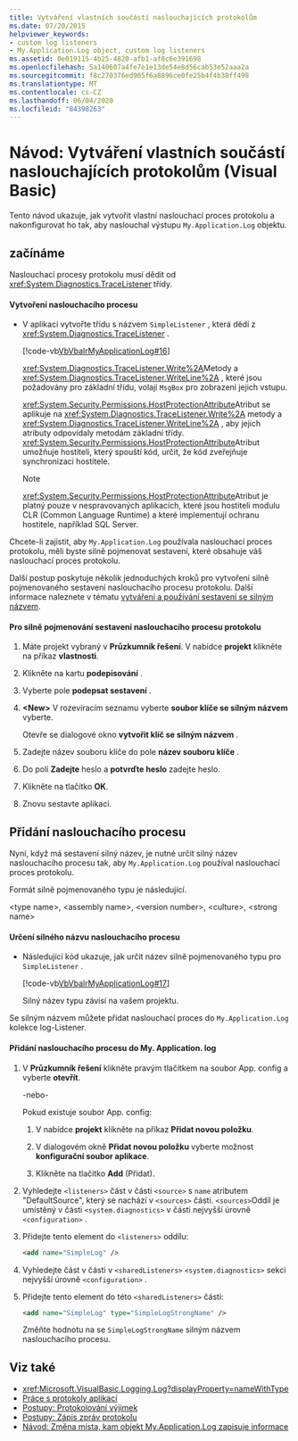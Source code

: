 ```yaml
---
title: Vytváření vlastních součástí naslouchajících protokolům
ms.date: 07/20/2015
helpviewer_keywords:
- custom log listeners
- My.Application.Log object, custom log listeners
ms.assetid: 0e019115-4b25-4820-afb1-af8c6e391698
ms.openlocfilehash: 5a140607a4fe7e1e13de54e8d56cab53e52aaa2a
ms.sourcegitcommit: f8c270376ed905f6a8896ce0fe25b4f4b38ff498
ms.translationtype: MT
ms.contentlocale: cs-CZ
ms.lasthandoff: 06/04/2020
ms.locfileid: "84398263"
---
```

# <a name="walkthrough-creating-custom-log-listeners-visual-basic"></a>Návod: Vytváření vlastních součástí naslouchajících protokolům (Visual Basic)

Tento návod ukazuje, jak vytvořit vlastní naslouchací proces protokolu a nakonfigurovat ho tak, aby naslouchal výstupu `My.Application.Log` objektu.

## <a name="getting-started"></a>začínáme

Naslouchací procesy protokolu musí dědit od <xref:System.Diagnostics.TraceListener> třídy.

#### <a name="to-create-the-listener"></a>Vytvoření naslouchacího procesu

- V aplikaci vytvořte třídu s názvem `SimpleListener` , která dědí z <xref:System.Diagnostics.TraceListener> .

     [!code-vb[VbVbalrMyApplicationLog#16](~/samples/snippets/visualbasic/VS_Snippets_VBCSharp/VbVbalrMyApplicationLog/VB/Form1.vb#16)]

     <xref:System.Diagnostics.TraceListener.Write%2A>Metody a <xref:System.Diagnostics.TraceListener.WriteLine%2A> , které jsou požadovány pro základní třídu, volají `MsgBox` pro zobrazení jejich vstupu.

     <xref:System.Security.Permissions.HostProtectionAttribute>Atribut se aplikuje na <xref:System.Diagnostics.TraceListener.Write%2A> metody a <xref:System.Diagnostics.TraceListener.WriteLine%2A> , aby jejich atributy odpovídaly metodám základní třídy. <xref:System.Security.Permissions.HostProtectionAttribute>Atribut umožňuje hostiteli, který spouští kód, určit, že kód zveřejňuje synchronizaci hostitele.

    > [!NOTE]
    > <xref:System.Security.Permissions.HostProtectionAttribute>Atribut je platný pouze v nespravovaných aplikacích, které jsou hostiteli modulu CLR (Common Language Runtime) a které implementují ochranu hostitele, například SQL Server.

Chcete-li zajistit, aby `My.Application.Log` používala naslouchací proces protokolu, měli byste silně pojmenovat sestavení, které obsahuje váš naslouchací proces protokolu.

Další postup poskytuje několik jednoduchých kroků pro vytvoření silně pojmenovaného sestavení naslouchacího procesu protokolu. Další informace naleznete v tématu [vytváření a používání sestavení se silným názvem](../../../../standard/assembly/create-use-strong-named.md).

#### <a name="to-strongly-name-the-log-listener-assembly"></a>Pro silně pojmenování sestavení naslouchacího procesu protokolu

1. Máte projekt vybraný v **Průzkumník řešení**. V nabídce **projekt** klikněte na příkaz **vlastnosti**.

2. Klikněte na kartu **podepisování** .

3. Vyberte pole **podepsat sestavení** .

4. **\<New>** V rozevíracím seznamu vyberte **soubor klíče se silným názvem** vyberte.

     Otevře se dialogové okno **vytvořit klíč se silným názvem** .

5. Zadejte název souboru klíče do pole **název souboru klíče** .

6. Do polí **Zadejte** heslo a **potvrďte heslo** zadejte heslo.

7. Klikněte na tlačítko **OK**.

8. Znovu sestavte aplikaci.

## <a name="adding-the-listener"></a>Přidání naslouchacího procesu

Nyní, když má sestavení silný název, je nutné určit silný název naslouchacího procesu tak, aby `My.Application.Log` používal naslouchací proces protokolu.

Formát silně pojmenovaného typu je následující.

\<type name>, \<assembly name>, \<version number>, \<culture>, \<strong name>

#### <a name="to-determine-the-strong-name-of-the-listener"></a>Určení silného názvu naslouchacího procesu

- Následující kód ukazuje, jak určit název silně pojmenovaného typu pro `SimpleListener` .

     [!code-vb[VbVbalrMyApplicationLog#17](~/samples/snippets/visualbasic/VS_Snippets_VBCSharp/VbVbalrMyApplicationLog/VB/Form1.vb#17)]

     Silný název typu závisí na vašem projektu.

Se silným názvem můžete přidat naslouchací proces do `My.Application.Log` kolekce log-Listener.

#### <a name="to-add-the-listener-to-myapplicationlog"></a>Přidání naslouchacího procesu do My. Application. log

1. V **Průzkumník řešení** klikněte pravým tlačítkem na soubor App. config a vyberte **otevřít**.

     -nebo-

     Pokud existuje soubor App. config:

    1. V nabídce **projekt** klikněte na příkaz **Přidat novou položku**.

    2. V dialogovém okně **Přidat novou položku** vyberte možnost **konfigurační soubor aplikace**.

    3. Klikněte na tlačítko **Add** (Přidat).

2. Vyhledejte `<listeners>` část v části `<source>` s `name` atributem "DefaultSource", který se nachází v `<sources>` části. `<sources>`Oddíl je umístěný v části `<system.diagnostics>` v části nejvyšší úrovně `<configuration>` .

3. Přidejte tento element do `<listeners>` oddílu:

    ```xml
    <add name="SimpleLog" />
    ```

4. Vyhledejte část v části v `<sharedListeners>` `<system.diagnostics>` sekci nejvyšší úrovně `<configuration>` .

5. Přidejte tento element do této `<sharedListeners>` části:

    ```xml
    <add name="SimpleLog" type="SimpleLogStrongName" />
    ```

     Změňte hodnotu na se `SimpleLogStrongName` silným názvem naslouchacího procesu.

## <a name="see-also"></a>Viz také

- <xref:Microsoft.VisualBasic.Logging.Log?displayProperty=nameWithType>
- [Práce s protokoly aplikací](working-with-application-logs.md)
- [Postupy: Protokolování výjimek](how-to-log-exceptions.md)
- [Postupy: Zápis zpráv protokolu](how-to-write-log-messages.md)
- [Návod: Změna místa, kam objekt My.Application.Log zapisuje informace](walkthrough-changing-where-my-application-log-writes-information.md)
